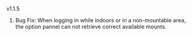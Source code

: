 v1.1.5

1. Bug Fix: When logging in while indoors or in a non-mountable area,  
   the option pannel can not retrieve correct available mounts.
